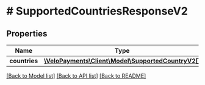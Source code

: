 # # SupportedCountriesResponseV2

## Properties

Name | Type | Description | Notes
------------ | ------------- | ------------- | -------------
**countries** | [**\VeloPayments\Client\Model\SupportedCountryV2[]**](SupportedCountryV2.md) |  | [optional]

[[Back to Model list]](../../README.md#models) [[Back to API list]](../../README.md#endpoints) [[Back to README]](../../README.md)
